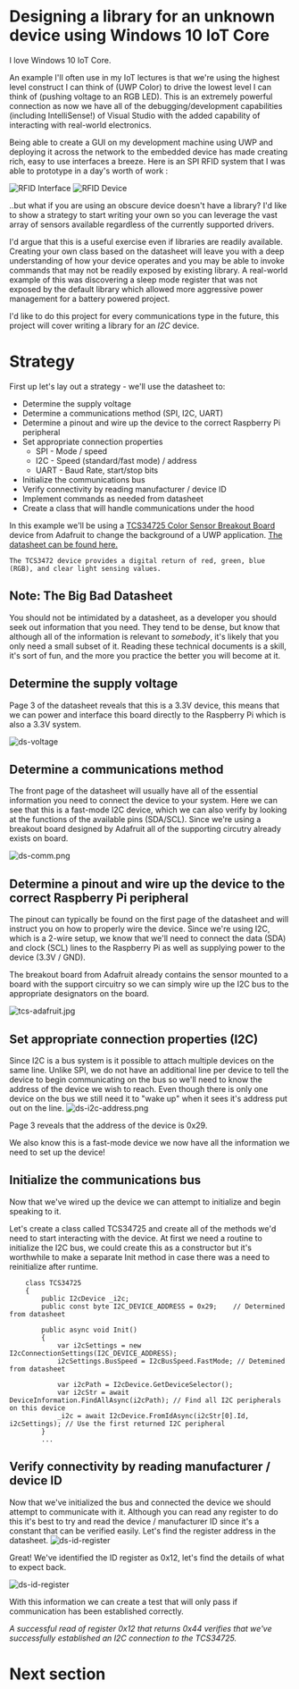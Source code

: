 # Designing a library for an unknown device using Windows 10 IoT Core
I love Windows 10 IoT Core.

An example I'll often use in my IoT lectures is that we're using the highest level construct I can think of (UWP Color) to drive the lowest level I can think of (pushing voltage to an RGB LED). This is an extremely powerful connection as now we have all of the debugging/development capabilities (including IntelliSense!) of Visual Studio with the added capability of interacting with real-world electronics.

Being able to create a GUI on my development machine using UWP and deploying it across the network to the embedded device has made creating rich, easy to use interfaces a breeze. Here is an SPI RFID system that I was able to prototype in a day's worth of work :

![RFID Interface](./images/rfid-gui.jpg)
![RFID Device](./images/rfid-device.jpg)


..but what if you are using an obscure device doesn't have a library? I'd like to show a strategy to start writing your own so you can leverage the vast array of sensors available regardless of the currently supported drivers. 

I'd argue that this is a useful exercise even if libraries are readily available. Creating your own class based on the datasheet will leave you with a deep understanding of how your device operates and you may be able to invoke commands that may not be readily exposed by existing library. A real-world example of this was discovering a sleep mode register that was not exposed by the default library which allowed more aggressive power management for a battery powered project.

I'd like to do this project for every communications type in the future, this project will cover writing a library for an *I2C* device.
# Strategy
First up let's lay out a strategy - we'll use the datasheet to:
* Determine the supply voltage
* Determine a communications method (SPI, I2C, UART)
* Determine a pinout and wire up the device to the correct Raspberry Pi peripheral
* Set appropriate connection properties
    * SPI - Mode / speed
    * I2C - Speed (standard/fast mode) / address
    * UART - Baud Rate, start/stop bits
* Initialize the communications bus
* Verify connectivity by reading manufacturer / device ID
* Implement commands as needed from datasheet
* Create a class that will handle communications under the hood

In this example we'll be using a [TCS34725 Color Sensor Breakout Board](https://www.adafruit.com/product/1334) device from Adafruit to change the background of a UWP application. [The datasheet can be found here.](https://cdn-shop.adafruit.com/datasheets/TCS34725.pdf)

`The TCS3472 device provides a digital return of red, green, blue (RGB), and clear light sensing values.`

## Note: The Big Bad Datasheet
You should not be intimidated by a datasheet, as a developer you should seek out information that you need. They tend to be dense, but know that although all of the information is relevant to *somebody*, it's likely that you only need a small subset of it. Reading these technical documents is a skill, it's sort of fun, and the more you practice the better you will become at it.

## Determine the supply voltage
Page 3 of the datasheet reveals that this is a 3.3V device, this means that we can power and interface this board directly to the Raspberry Pi which is also a 3.3V system.

![ds-voltage](./images/ds-voltage.png)

## Determine a communications method
The front page of the datasheet will usually have all of the essential information you need to connect the device to your system. Here we can see that this is a fast-mode I2C device, which we can also verify by looking at the functions of the available pins (SDA/SCL). Since we're using a breakout board designed by Adafruit all of the supporting circutry already exists on board.

![ds-comm.png](./images/ds-comm.png)

## Determine a pinout and wire up the device to the correct Raspberry Pi peripheral
The pinout can typically be found on the first page of the datasheet and will instruct you on how to properly wire the device. Since we're using I2C, which is a 2-wire setup, we know that we'll need to connect the data (SDA) and clock (SCL) lines to the Raspberry Pi as well as supplying power to the device (3.3V / GND).

The breakout board from Adafruit already contains the sensor mounted to a board with the support circuitry so we can simply wire up the I2C bus to the appropriate designators on the board.

![tcs-adafruit.jpg](./images/tcs-adafruit.jpg)


## Set appropriate connection properties (I2C)
Since I2C is a bus system is it possible to attach multiple devices on the same line. Unlike SPI, we do not have an additional line per device to tell the device to begin communicating on the bus so we'll need to know the address of the device we wish to reach. Even though there is only one device on the bus we still need it to "wake up" when it sees it's address put out on the line.
![ds-i2c-address.png](./images/ds-i2c-address.png)

Page 3 reveals that the address of the device is 0x29.

We also know this is a fast-mode device we now have all the information we need to set up the device!

## Initialize the communications bus
Now that we've wired up the device we can attempt to initialize and begin speaking to it.

Let's create a class called TCS34725 and create all of the methods we'd need to start interacting with the device. At first we need a routine to initialize the I2C bus, we could create this as a constructor but it's worthwhile to make a separate Init method in case there was a need to reinitialize after runtime.

```CSHARP
    class TCS34725
    {
        public I2cDevice _i2c;
        public const byte I2C_DEVICE_ADDRESS = 0x29;    // Determined from datasheet

        public async void Init()
        {
            var i2cSettings = new I2cConnectionSettings(I2C_DEVICE_ADDRESS);
            i2cSettings.BusSpeed = I2cBusSpeed.FastMode; // Detemined from datasheet

            var i2cPath = I2cDevice.GetDeviceSelector();
            var i2cStr = await DeviceInformation.FindAllAsync(i2cPath); // Find all I2C peripherals on this device
            _i2c = await I2cDevice.FromIdAsync(i2cStr[0].Id, i2cSettings); // Use the first returned I2C peripheral
        }
        ...
```

## Verify connectivity by reading manufacturer / device ID
Now that we've initialized the bus and connected the device we should attempt to communicate with it. Although you can read any register to do this it's best to try and read the device / manufacturer ID since it's a constant that can be verified easily. Let's find the register address in the datasheet. 
![ds-id-register](./images/ds-id-register.png)

Great! We've identified the ID register as 0x12, let's find the details of what to expect back.

![ds-id-register](./images/ds-id-register-details.png)

With this information we can create a test that will only pass if communication has been established correctly.

*A successful read of register 0x12 that returns 0x44 verifies that we've successfully established an I2C connection to the TCS34725.*

# Next section